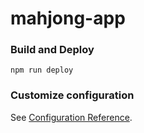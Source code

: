 # mahjong-app

### Build and Deploy

```
npm run deploy
```

### Customize configuration

See [Configuration Reference](https://cli.vuejs.org/config/).
